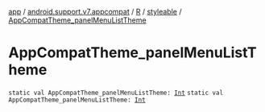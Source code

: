 [app](../../../index.md) / [android.support.v7.appcompat](../../index.md) / [R](../index.md) / [styleable](index.md) / [AppCompatTheme_panelMenuListTheme](./-app-compat-theme_panel-menu-list-theme.md)

# AppCompatTheme_panelMenuListTheme

`static val AppCompatTheme_panelMenuListTheme: `[`Int`](https://kotlinlang.org/api/latest/jvm/stdlib/kotlin/-int/index.html)
`static val AppCompatTheme_panelMenuListTheme: `[`Int`](https://kotlinlang.org/api/latest/jvm/stdlib/kotlin/-int/index.html)